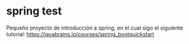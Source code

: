 # spring test

Pequeño proyecto de introducción a spring, en el cual sigo el siguiente tutorial: https://javabrains.io/courses/spring_bootquickstart
